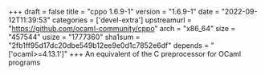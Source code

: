 +++
draft = false
title = "cppo 1.6.9-1"
version = "1.6.9-1"
date = "2022-09-12T11:39:53"
categories = ['devel-extra']
upstreamurl = "https://github.com/ocaml-community/cppo"
arch = "x86_64"
size = "457544"
usize = "1777360"
sha1sum = "2fb1ff95d17dc20dbe549b12ee9e0d1c7852e6df"
depends = "['ocaml>=4.13.1']"
+++
An equivalent of the C preprocessor for OCaml programs